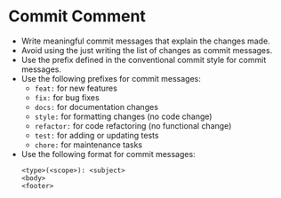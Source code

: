 # Commit Comment

- Write meaningful commit messages that explain the changes made.
- Avoid using the just writing the list of changes as commit messages.
- Use the prefix defined in the conventional commit style for commit messages.
- Use the following prefixes for commit messages:
  - `feat:` for new features
  - `fix:` for bug fixes
  - `docs:` for documentation changes
  - `style:` for formatting changes (no code change)
  - `refactor:` for code refactoring (no functional change)
  - `test:` for adding or updating tests
  - `chore:` for maintenance tasks
- Use the following format for commit messages:
  ```
  <type>(<scope>): <subject>
  <body>
  <footer>
  ```
